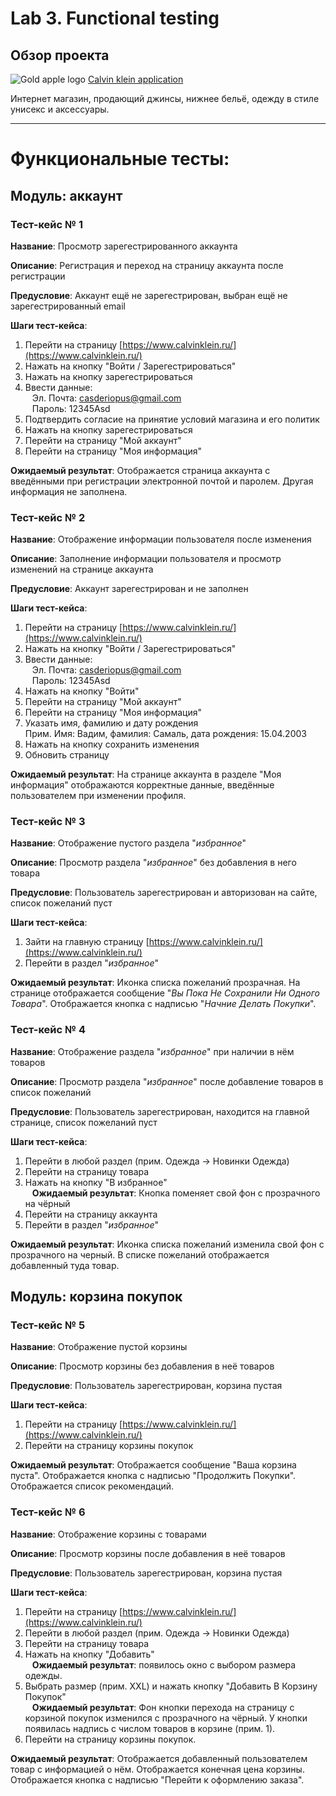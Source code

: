 # Lab 3. Functional testing

## Обзор проекта
![Gold apple logo](https://upload.wikimedia.org/wikipedia/commons/thumb/e/e2/CK_Calvin_Klein_logo.svg/616px-CK_Calvin_Klein_logo.svg.png)
[Calvin klein application](https://www.calvinklein.ru/)

Интернет магазин, продающий джинсы, нижнее бельё, одежду в стиле унисекс и аксессуары.

---

# Функциональные тесты:

## Модуль: аккаунт

### Тест-кейс № 1

**Название**: Просмотр зарегестрированного аккаунта

**Описание**: Регистрация и переход на страницу аккаунта после регистрации

**Предусловие**: Аккаунт ещё не зарегестрирован, выбран ещё не зарегестрированный email

**Шаги тест-кейса**: 
1. Перейти на страницу [https://www.calvinklein.ru/](https://www.calvinklein.ru/)
2. Нажать на кнопку "Войти / Зарегестрироваться"
3. Нажать на кнопку зарегестрироваться
4. Ввести данные: <br>
   &ensp; Эл. Почта: casderiopus@gmail.com <br>
   &ensp; Пароль: 12345Asd
5. Подтвердить согласие на принятие условий магазина и его политик
6. Нажать на кнопку зарегестрироваться
7. Перейти на страницу "Мой аккаунт"
8. Перейти на страницу "Моя информация"

**Ожидаемый результат**: 
Отображается страница аккаунта с введёнными при регистрации электронной почтой и паролем. 
Другая информация не заполнена.

### Тест-кейс № 2

**Название**: Отображение информации пользователя после изменения

**Описание**: Заполнение информации пользователя и просмотр изменений на странице аккаунта

**Предусловие**: Аккаунт зарегестрирован и не заполнен

**Шаги тест-кейса**:
1. Перейти на страницу [https://www.calvinklein.ru/](https://www.calvinklein.ru/)
2. Нажать на кнопку "Войти / Зарегестрироваться"
3. Ввести данные: <br>
   &ensp; Эл. Почта: casderiopus@gmail.com <br>
   &ensp; Пароль: 12345Asd
4. Нажать на кнопку "Войти"
5. Перейти на страницу "Мой аккаунт"
6. Перейти на страницу "Моя информация"
7. Указать имя, фамилию и дату рождения <br>
   Прим. Имя: Вадим, фамилия: Самаль, дата рождения: 15.04.2003
8. Нажать на кнопку сохранить изменения
9. Обновить страницу

**Ожидаемый результат**: 
На странице аккаунта в разделе "Моя информация" отображаются корректные данные, введённые пользователем при изменении профиля.

### Тест-кейс № 3

**Название**: Отображение пустого раздела "*избранное*"

**Описание**: Просмотр раздела "*избранное*" без добавления в него товара

**Предусловие**: Пользователь зарегестрирован и авторизован на сайте, список пожеланий пуст

**Шаги тест-кейса**:
1. Зайти на главную страницу [https://www.calvinklein.ru/](https://www.calvinklein.ru/)
2. Перейти в раздел "*избранное*"

**Ожидаемый результат**: 
Иконка списка пожеланий прозрачная.
На странице отображается сообщение "*Вы Пока Не Сохранили Ни Одного Товара*".
Отображается кнопка с надписью "*Начние Делать Покупки*".

### Тест-кейс № 4

**Название**: Отображение раздела "*избранное*" при наличии в нём товаров

**Описание**: Просмотр раздела "*избранное*" после добавление товаров в список пожеланий

**Предусловие**: Пользователь зарегестрирован, находится на главной странице, список пожеланий пуст

**Шаги тест-кейса**:
1. Перейти в любой раздел (прим. Одежда -> Новинки Одежда)
2. Перейти на страницу товара
3. Нажать на кнопку "В избранное" <br>
   &ensp; **Ожидаемый результат**: Кнопка поменяет свой фон с прозрачного на чёрный
4. Перейти на страницу аккаунта
5. Перейти в раздел "*избранное*"

**Ожидаемый результат**:
Иконка списка пожеланий изменила свой фон с прозрачного на черный.
В списке пожеланий отображается добавленный туда товар.

## Модуль: корзина покупок

### Тест-кейс № 5

**Название**: Отображение пустой корзины

**Описание**: Просмотр корзины без добавления в неё товаров

**Предусловие**: Пользователь зарегестрирован, корзина пустая

**Шаги тест-кейса**:
1. Перейти на страницу [https://www.calvinklein.ru/](https://www.calvinklein.ru/)
2. Перейти на страницу корзины покупок

**Ожидаемый результат**: Отображается сообщение "Ваша корзина пуста". 
Отображается кнопка с надписью "Продолжить Покупки".
Отображается список рекомендаций.

### Тест-кейс № 6

**Название**: Отображение корзины с товарами

**Описание**: Просмотр корзины после добавления в неё товаров

**Предусловие**: Пользователь зарегестрирован, корзина пустая

**Шаги тест-кейса**:
1. Перейти на страницу [https://www.calvinklein.ru/](https://www.calvinklein.ru/)
2. Перейти в любой раздел (прим. Одежда -> Новинки Одежда)
3. Перейти на страницу товара
4. Нажать на кнопку "Добавить" <br/>
   &ensp; **Ожидаемый результат**: появилось окно с выбором размера одежды.
5. Выбрать размер (прим. XXL) и нажать кнопку "Добавить В Корзину Покупок" <br>
&ensp; **Ожидаемый результат**: 
Фон кнопки перехода на страницу с корзиной покупок изменился с  прозрачного на чёрный.
У кнопки появилась надпись с числом товаров в корзине (прим. 1).
6. Перейти на страницу корзины покупок.

**Ожидаемый результат**:
Отображается добавленный пользователем товар с информацией о нём.
Отображается конечная цена корзины.
Отображается кнопка с надписью "Перейти к оформлению заказа".

